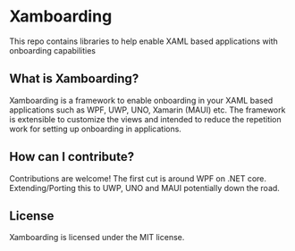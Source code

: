# Xamboarding
This repo contains libraries to help enable XAML based applications with onboarding capabilities

## What is Xamboarding?
Xamboarding is a framework to enable onboarding in your XAML based applications such as WPF, UWP, UNO, Xamarin (MAUI) etc. The framework is extensible to customize the views and intended to reduce the repetition work for setting up onboarding in applications.

## How can I contribute?
Contributions are welcome! The first cut is around WPF on .NET core. Extending/Porting this to UWP, UNO and MAUI potentially down the road. 

## License
Xamboarding is licensed under the MIT license.
